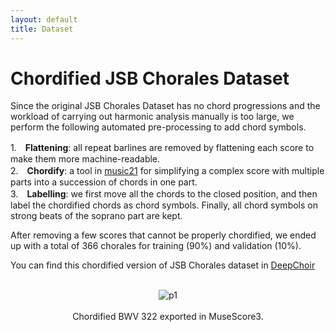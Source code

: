 ```yaml
---
layout: default
title: Dataset
---
```


<script src="https://cdn.mathjax.org/mathjax/latest/MathJax.js?config=TeX-AMS-MML_HTMLorMML" type="text/javascript"></script>
<script type="text/x-mathjax-config">
    MathJax.Hub.Config({
        tex2jax: {
        skipTags: ['script', 'noscript', 'style', 'textarea', 'pre'],
        inlineMath: [['$','$']]
        }
    });
</script>

# Chordified JSB  Chorales  Dataset 
Since the original JSB Chorales Dataset has no chord progressions and the workload of carrying out harmonic analysis manually is too large, we perform the following automated pre-processing to add chord symbols.  
  
1.　**Flattening**: all repeat barlines are removed by flattening each score to make them more machine-readable.  
2.　**Chordify**: a tool in [music21](https://web.mit.edu/music21/doc/usersGuide/usersGuide_09_chordify.html?highlight=chordify) for simplifying a complex score with multiple parts into a succession of chords in one part.  
3.　**Labelling**: we first move all the chords to the closed position, and then label the chordified chords as chord symbols. Finally, all chord symbols on strong beats of the soprano part are kept.  

After removing a few scores that cannot be properly chordified, we ended up with a total of 366 chorales for training (90%) and validation (10%).  

You can find this chordified version of JSB Chorales dataset in [DeepChoir](https://github.com/sander-wood/deepchoir)

<br>
<center><img src="figs/070.png" alt="p1" style="zoom:100%"></center>
<br>
<center>Chordified BWV 322 exported in MuseScore3.</center>
<br>
